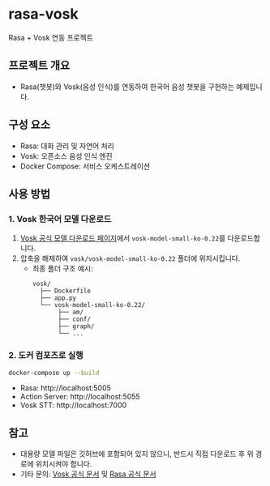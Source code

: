 # rasa-vosk

Rasa + Vosk 연동 프로젝트

## 프로젝트 개요
- Rasa(챗봇)와 Vosk(음성 인식)를 연동하여 한국어 음성 챗봇을 구현하는 예제입니다.

## 구성 요소
- Rasa: 대화 관리 및 자연어 처리
- Vosk: 오픈소스 음성 인식 엔진
- Docker Compose: 서비스 오케스트레이션

## 사용 방법

### 1. Vosk 한국어 모델 다운로드

1. [Vosk 공식 모델 다운로드 페이지](https://alphacephei.com/vosk/models)에서 `vosk-model-small-ko-0.22`를 다운로드합니다.
2. 압축을 해제하여 `vosk/vosk-model-small-ko-0.22` 폴더에 위치시킵니다.
   - 최종 폴더 구조 예시:
     ```
     vosk/
       ├── Dockerfile
       ├── app.py
       └── vosk-model-small-ko-0.22/
            ├── am/
            ├── conf/
            ├── graph/
            └── ...
     ```

### 2. 도커 컴포즈로 실행

```bash
docker-compose up --build
```

- Rasa: http://localhost:5005
- Action Server: http://localhost:5055
- Vosk STT: http://localhost:7000

## 참고
- 대용량 모델 파일은 깃허브에 포함되어 있지 않으니, 반드시 직접 다운로드 후 위 경로에 위치시켜야 합니다.
- 기타 문의: [Vosk 공식 문서](https://alphacephei.com/vosk/) 및 [Rasa 공식 문서](https://rasa.com/docs/) 